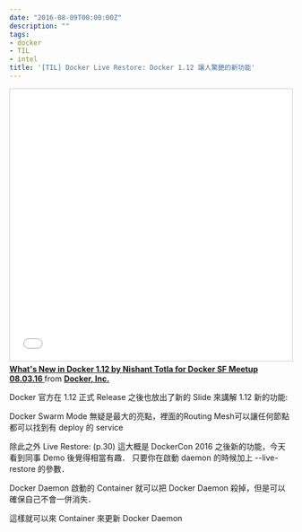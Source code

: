 ```yaml
---
date: "2016-08-09T00:00:00Z"
description: ""
tags:
- docker
- TIL
- intel
title: '[TIL] Docker Live Restore: Docker 1.12 讓人驚艷的新功能'
---
```


<iframe src="//www.slideshare.net/slideshow/embed_code/key/cfvedKHsSbOoF" width="595" height="485" frameborder="0" marginwidth="0" marginheight="0" scrolling="no" style="border:1px solid #CCC; border-width:1px; margin-bottom:5px; max-width: 100%;" allowfullscreen> </iframe> <div style="margin-bottom:5px"> <strong> <a href="//www.slideshare.net/Docker/whats-new-in-docker-112-by-nishant-totla-for-docker-sf-meetup-080316" title="What&#x27;s New in Docker 1.12 by Nishant Totla for Docker SF Meetup 08.03.16 " target="_blank">What&#x27;s New in Docker 1.12 by Nishant Totla for Docker SF Meetup 08.03.16 </a> </strong> from <strong><a target="_blank" href="//www.slideshare.net/Docker">Docker, Inc.</a></strong> </div>


Docker 官方在 1.12 正式 Release  之後也放出了新的 Slide 來講解 1.12 新的功能:

Docker Swarm Mode  無疑是最大的亮點，裡面的Routing Mesh可以讓任何節點都可以找到有 deploy 的 service

除此之外 Live Restore: (p.30) 這大概是 DockerCon 2016 之後新的功能，今天看到同事 Demo 後覺得相當有趣． 只要你在啟動 daemon 的時候加上 --live-restore 的參數． 

Docker Daemon 啟動的 Container 就可以把 Docker Daemon 殺掉，但是可以確保自己不會一併消失．

這樣就可以來 Container 來更新 Docker Daemon 